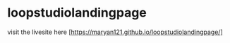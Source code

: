 # loopstudiolandingpage
visit the livesite here [https://maryan121.github.io/loopstudiolandingpage/]
